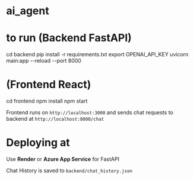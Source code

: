 # ai_agent

# to run (Backend FastAPI)
cd backend
pip install -r requirements.txt
export OPENAI_API_KEY
uvicorn main:app --reload --port 8000

# (Frontend React)
cd frontend
npm install
npm start

Frontend runs on `http://localhost:3000` and sends chat requests to backend at `http://localhost:8000/chat`

# Deploying at
Use **Render** or **Azure App Service** for FastAPI


Chat History is saved to `backend/chat_history.json`